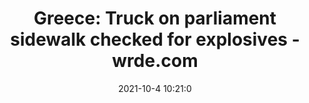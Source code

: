 ---
"title": "Greece: Truck on parliament sidewalk checked for explosives - wrde.com"
"date": "2021-10-4 10:21:0"
"feed_name": "GOOGLENEWSDRILLING"
"feed_website": "https://news.google.com/search?q=drilling%2Bincident&hl=en-US&gl=US&ceid=US:en"
"feed_rss": "https://news.google.com/rss/search?q=drilling%2Bincident&hl=en-US&gl=US&ceid=US:en"
"link": "https://www.wrde.com/story/44879156/greece-truck-on-parliament-sidewalk-checked-for-explosives"
"source": "{'href': 'https://www.wrde.com', 'title': 'wrde.com'}"
"file": "_posts/2021-1-1-af0272f54c25893b8fbdff9f7909d863f73e26bd.md"
"accident": "0"
"drilling": "0"
"dead": "0"
"injured": "0"
"arrested": "0"
"place": "unknown place"
"where": "unknown site"
"causes": "unknown"
"place_uri": "unknown place"
---